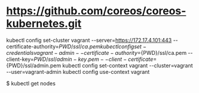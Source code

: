 https://github.com/coreos/coreos-kubernetes.git
================================================================
 kubectl config set-cluster vagrant --server=https://172.17.4.101:443 --certificate-authority=${PWD}/ssl/ca.pem
 kubectl config set-credentials vagrant-admin --certificate-authority=${PWD}/ssl/ca.pem --client-key=${PWD}/ssl/admin-key.pem --client-certificate=${PWD}/ssl/admin.pem
 kubectl config set-context vagrant --cluster=vagrant --user=vagrant-admin
 kubectl config use-context vagrant

$ kubectl get nodes
